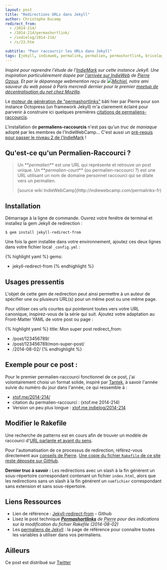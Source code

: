 ```yaml
---
layout: post
title: "Redirections URLs dans Jekyll"
author: Christophe Ducamp
redirect_from:
  - /2014-214/
  - /2014-214/permashortlink/
  - /indielog/2014-214/
  - /s/23.htm

subtitle: "Pour raccourcir les URLs dans Jekyll"
tags: [jekyll, indieweb, permalink, permalien, permashortlink, bricolage]
---
```


*Inspiré pour reprendre l'étude de l'[IndieMark](http://indiewebcamp.com/IndieMark) sur cette instance Jekyll. Une inspiration particulièrement dopée par [l'arrivée sur IndieWeb](http://www.pierre-o.fr/blog/2014/07/30/indieweb/) de <a rel="colleague" title="Pierre Ozoux" href="http://www.pierre-o.fr/" class="h-card microcard">Pierre Ozoux</a>. Et par le dépannage webmention reçu de <span class="h-card microcard" rel="muse friend met"><img class="u-photo" src="https://michielbdejong.com/file/f7e5f8d753328f3c322bb03457e04666/thumb.jpg" />[Michiel](https://michielbdejong.com/)</span>, notre ami sauveur du web passé à Paris <time datetime="2014-07-30">mercredi dernier</time> pour le premier [meetup de décentralisation du net chez Mozilla](http://www.meetup.com/Paris-Meetup-pour-la-decentralisation-dInternet/events/193618842/).*

Le [moteur de génération de "permashortlinks"](http://www.pierre-o.fr/blog/2014/08/02/permashortlinks/) bâti hier par Pierre pour son instance Octopress (un framework Jekyll) m'a clairement éclairé pour parvenir à construire ici quelques premières [citations de permaliens-raccourcis](http://indiewebcamp.com/permashortcitation).

L'installation de **permaliens-raccourcis** n'est pas qu'un *truc de maniaque* adopté par les membres de l'IndieWebCamp... C'est aussi un [pré-requis pour passer le niveau 2 de l'IndieMark](http://indiewebcamp.com/IndieMark#Level_2_syndication) ! 

## Qu'est-ce qu'un Permalien-Raccourci ?

<blockquote><p>Un **<dfn>permalien</dfn>** est une URL qui représente et retrouve un post unique. Un **<dfn>permalien-court</dfn>** (ou permalien-raccourci ?) est une URL utilisant un nom de domaine personnel raccourci qui se dilate vers un permalien.</p>
<footer class="p-name u-url">[source wiki IndieWebCamp](http://indiewebcamp.com/permalinks-fr)</footer>
</blockquote>


## Installation 

Démarrage à la ligne de commande. Ouvrez votre fenêtre de terminal et installez la gem Jekyll de redirection :

    $ gem install jekyll-redirect-from

Une fois la *gem* installée dans votre environnement, ajoutez ces deux lignes dans votre fichier local `_config.yml` :

{% highlight yaml %}
gems:
  - jekyll-redirect-from
{% endhighlight %}

## Usages pressentis  

L'objet de cette gem de redirection peut ainsi permettre à un auteur de spécifier une ou plusieurs URL(s) pour un même post ou une même page.

Pour utiliser ces urls courtes qui pointeront toutes vers votre URL canonique, inspirez-vous de la série qui suit. 
Ajoutez votre adaptation au Front-Matter YAML de votre post ou page : 

{% highlight yaml %}
title: Mon super post
redirect_from:
  - /post/123456789/
  - /post/123456789/mon-super-post/
  - /2014-08-02/
{% endhighlight %}

## Exemple pour ce post : 

Pour le premier permalien-raccourci fonctionnel de ce post, j'ai volontairement choisi un format solide, inspiré par <span class="h-card">[Tantek](http://tantek.com/)</span>, à savoir l'année suivie du numéro du jour dans l'année, ce qui ressemble à :  

- [xtof.me/2014-214/](http://xtof.me/2014-214/) 
- citation du permalien-raccourci : (xtof.me 2014-214)
- Version un peu plus longue : [xtof.me indielog/2014-214](http://xtof.me/indielog/2014-214) 

## Modifier le Rakefile

Une recherche de patterns est en cours afin de trouver un modèle de raccourci d'[URL parlante et ayant du sens](http://christopheducamp.com/b/2013-04-14/les-urls-sont-pour-les-humains/). 

Pour l'automatisation de ce processus de redirection, référez-vous directement aux [conseils de Pierre](http://www.pierre-o.fr/blog/2014/08/02/permashortlinks/). [Une copie du fichier `Rakefile` de ce site reste déposée sur GitHub](https://github.com/ChristopheDucamp/christopheducamp.github.io/blob/master/rakefile).  

**Dernier truc à savoir :** Les redirections avec un slash à la fin génèrent un sous-répertoire correspondant contenant un fichier `index.html`, alors que les redirections sans un slash à la fin générent un `nomfichier` correspondant sans extension et sans sous-répertoire.

## Liens Ressources 
- Lien de référence : [Jekyll-redirect-from](https://github.com/jekyll/jekyll-redirect-from) - Github
- Lisez le post technique <cite class="h-cite">**<span class="url p-name">[Permashortlinks](http://www.pierre-o.fr/blog/2014/08/02/permashortlinks/)</span>** de <abbr class="p-author h-card" title="Pierre Ozoux">Pierre</abbr> pour des indications sur la modification du fichier Rakefile (<time class="dt-published">2014-08-02</time>)</cite> 
- Les [permaliens de Jekyll](http://jekyllrb.com/docs/permalinks/) : la page de référence pour connaître toutes les variables à utiliser dans vos permaliens.

## Ailleurs  
Ce post est distribué sur <a href="https://twitter.com/xtof_fr/status/495695580291928064" rel="syndication" class="u-syndication">Twitter</a>
